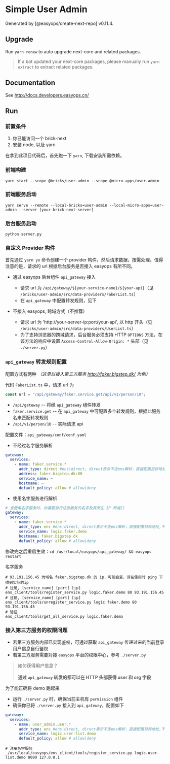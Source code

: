 # Simple User Admin

Generated by [@easyops/create-next-repo] v0.11.4.

## Upgrade

Run `yarn renew` to auto upgrade next-core and related packages.

> If a bot updated your next-core packages, please manually run `yarn extract` to extract related packages.

## Documentation

See http://docs.developers.easyops.cn/

## Run

### 前置条件

1. 你已能访问一个 brick-next
2. 安装 node, 以及 yarn

在拿到此项目代码后，首先跑一下 `yarn`, 下载安装所需依赖。

### 前端构建

```shell
yarn start --scope @bricks/user-admin --scope @micro-apps/user-admin
```

### 前端服务启动

```shell
yarn serve --remote --local-bricks=user-admin --local-micro-apps=user-admin --server [your-brick-next-server]
```

### 后台服务启动

```shell
python server.py
```

### 自定义 Provider 构件

首先通过 `yarn yo` 命令创建一个 provider 构件，然后请求数据，按需处理。值得注意的是，请求的 url 根据后台服务是否接入 easyops 有所不同。

- 通过 easyops 后台组件 `api_gateway` 接入

  - 请求 url 为 `/api/gateway/${your-service-name}/${your-api}`（见 `/bricks/user-admin/src/data-providers/FakerList.ts`）
  - 在 `api_gateway` 中配置转发规则，见下

- 不接入 easyops, 跨域方式（不推荐）
  - 请求 url 为 'http://your-server-ip:port/your-api', 以 http 开头（见 `/bricks/user-admin/src/data-providers/UserList.ts`）
  - 为了支持浏览器的跨域请求，后台服务必须支持 HTTP `OPTIONS` 方法，在该方法的响应中设置 `Access-Control-Allow-Origin: *` 头部（见 `./server.py`）

### `api_gateway` 转发规则配置

配置方式有两种 _（这里以接入第三方服务 http://faker.bigstep.dk/ 为例）_

代码 `FakerList.ts` 中，请求 url 为

```ts
const url = "/api/gateway/faker.service.get/api/v1/person/10";
```

- `/api/gateway` -- 将经 `api_gateway` 组件转发
- `faker.service.get` -- 在 `api_gateway` 中可配置多个转发规则，根据此服务名来匹配转发规则
- `/api/v1/person/10` -- 实际请求 api

配置文件：`api_gateway/conf/conf.yaml`

- 不经过名字服务解析

```yaml
gateway:
  services:
    - name: faker.service.*
      addr_type: direct #ens|direct, direct表示不走ens解析，直接配置目标地址,不填时默认为ens
      address: faker.bigstep.dk:80
      service_name: ~
      hostname: ~
      default_policy: allow # allow|deny
```

- 使用名字服务进行解析

```yaml
# 当使用名字服务时，你需要自行注册服务的名字及其所在 IP 和端口
gateway:
  services:
    - name: faker.service.*
      addr_type: ens #ens|direct, direct表示不走ens解析，直接配置目标地址,不填时默认为ens
      service_name: logic.faker.demo
      hostname: faker.bigstep.dk
      default_policy: allow # allow|deny
```

修改完之后重启生效：`cd /usr/local/easyops/api_gateway/ && easyops restart`


名字服务

```shell
# 93.191.156.45 为域名 faker.bigstep.dk 的 ip，可能会变，请在使用时 ping 下得到实际的ip
# 注册, [service_name] [port] [ip]
ens_client/tools/register_service.py logic.faker.demo 80 93.191.156.45
# 注销, [service_name] [port] [ip]
ens_client/tools/unregister_service.py logic.faker.demo 80 93.191.156.45
# 验证
ens_client/tools/get_all_service.py logic.faker.demo
```

### 接入第三方服务的权限问题

- 若第三方服务内部已实现鉴权，可通过获取 `api_gateway` 传递过来的当前登录用户信息自行鉴权
- 若第三方服务需要对接 `easyops` 平台的权限中心，参考 `./server.py`

> 如何获得用户信息？\
> \
> **通过 `api_gateway` 转发的都可以在 HTTP 头部获得 user 和 org 字段**

为了能正确将 demo 跑起来

- 运行 `./server.py` 时，确保当前主机有 `permission` 组件
- 确保你已将 `./server.py` 接入到 `api_gateway`，配置如下

```yaml
gateway:
  services:
    - name: user_admin.user.*
      addr_type: ens #ens|direct, direct表示不走ens解析，直接配置目标地址,不填时默认为ens
      service_name: logic.user-list.demo
      default_policy: allow # allow|deny
```

```shell
# 注册名字服务
 /usr/local/easyops/ens_client/tools/register_service.py logic.user-list.demo 8000 127.0.0.1
```
